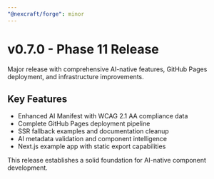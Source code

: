 ```yaml
---
"@nexcraft/forge": minor
---
```


# v0.7.0 - Phase 11 Release

Major release with comprehensive AI-native features, GitHub Pages deployment, and infrastructure improvements.

## Key Features
- Enhanced AI Manifest with WCAG 2.1 AA compliance data
- Complete GitHub Pages deployment pipeline 
- SSR fallback examples and documentation cleanup
- AI metadata validation and component intelligence
- Next.js example app with static export capabilities

This release establishes a solid foundation for AI-native component development.